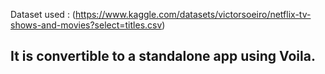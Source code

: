 Dataset used : (https://www.kaggle.com/datasets/victorsoeiro/netflix-tv-shows-and-movies?select=titles.csv)

## It is convertible to a standalone app using Voila. ##
